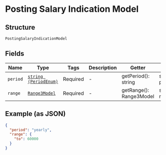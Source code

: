 
# Posting Salary Indication Model

## Structure

`PostingSalaryIndicationModel`

## Fields

| Name | Type | Tags | Description | Getter | Setter |
|  --- | --- | --- | --- | --- | --- |
| `period` | [`string (PeriodEnum)`](../../doc/models/period-enum.md) | Required | - | getPeriod(): string | setPeriod(string period): void |
| `range` | [`Range3Model`](../../doc/models/range-3-model.md) | Required | - | getRange(): Range3Model | setRange(Range3Model range): void |

## Example (as JSON)

```json
{
  "period": "yearly",
  "range": {
    "to": 60000
  }
}
```

